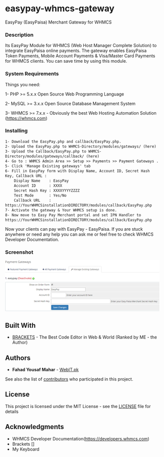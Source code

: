 # easypay-whmcs-gateway
EasyPay (EasyPaisa) Merchant Gateway for WHMCS 

### Description
Its EasyPay Module for WHMCS (Web Host Manager Complete Solution) to integrate EasyPaisa online payments.
The gateway enables EasyPaisa Token Payments, Mobile Account Payments & Visa/Master Card Payments for WHMCS clients.
You can save time by using this module.

### System Requirements

Things you need:

1- PHP >= 5.x.x Open Source Web Programming Language

2- MySQL >= 3.x.x Open Source Database Management System

3- WHMCS >= 7.x.x  - Obviously the best Web Hosting Automation Solution (https://whmcs.com)

### Installing

```
1- Download the EasyPay.php and callback/EasyPay.php.
2- Upload the EasyPay.php to WHMCS-Directory/modules/gateways/ (here)
3- Upload the Callback/EasyPay.php to WHMCS-Directory/modules/gateways/callback/ (here)
4- Go to : WHMCS Admin Area >> Setup >> Payments >> Payment Gateways .
5- Click 'Manage Existing gateways' tab
6- Fill in EasyPay form with Display Name, Account ID, Secret Hash Key, Callback URL :
    Display Name    : EasyPay
    Account ID      : XXXX
    Secret Hash Key : XXXXYYYYZZZZ
    Test Mode 		: Yes/No
    Callback URL    : https://YourWHMCSinstallationDIRECTORY/modules/callback/EasyPay.php
7- Activate the gateway & Your WHMCS setup is done.
8- Now move to Easy Pay Merchant portal and set IPN Handler to https://YourWHMCSinstallationDIRECTORY/modules/callback/EasyPay.php
```

Now your clients can pay with EasyPay - EasyPaisa.
If you are stuck anywhere or need any help you can ask me or feel free to check WHMCS Developer Documentation.
### Screenshot

![WHMCS EasyPay Module ScreenShot](https://raw.githubusercontent.com/FahadYousafMahar/easypay-whmcs-gateway/master/scrnshot.PNG)

## Built With

* [BRACKETS](http://www.brackets.io/) - The Best Code Editor in Web & World (Ranked by ME - the Author)

## Authors

* **Fahad Yousaf Mahar** - [WebIT.pk](https://webit.pk)

See also the list of [contributors](https://github.com/FahadYousafMahar/easypay-whmcs-gateway/graphs/contributors) who participated in this project.

## License

This project is licensed under the MIT License - see the [LICENSE](LICENSE) file for details

## Acknowledgments

* WHMCS Developer Documentation(https://developers.whmcs.com)
* Brackets []
* My Keyboard
